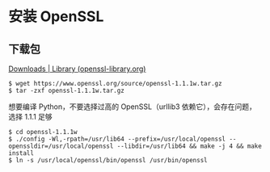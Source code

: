 # 安装 OpenSSL

## 下载包

[Downloads | Library (openssl-library.org)](https://openssl-library.org/source/)

```shell
$ wget https://www.openssl.org/source/openssl-1.1.1w.tar.gz
$ tar -zxf openssl-1.1.1w.tar.gz
```

想要编译 Python，不要选择过高的 OpenSSL（urllib3 依赖它），会存在问题，选择 1.1.1 足够

```shell
$ cd openssl-1.1.1w
$ ./config -Wl,-rpath=/usr/lib64 --prefix=/usr/local/openssl --openssldir=/usr/local/openssl --libdir=/usr/lib64 && make -j 4 && make install
$ ln -s /usr/local/openssl/bin/openssl /usr/bin/openssl
```

